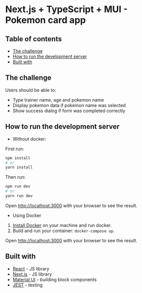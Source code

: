 # Next.js + TypeScript + MUI - Pokemon card app

## Table of contents

- [The challenge](#the-challenge)
- [How to run the development server](#how-to-run-the-development-server)
- [Built with](#built-with)

## The challenge

Users should be able to:

- Type trainer name, age and pokemon name
- Display pokemon data if pokemon name was selected
- Show success dialog if form was completed correctly

## How to run the development server

- Without docker:

First run:

```bash
npm install
# or
yarn install
```

Then run:

```bash
npm run dev
# or
yarn run dev
```

Open [http://localhost:3000](http://localhost:3000) with your browser to see the
result.

- Using Docker

1. [Install Docker](https://docs.docker.com/get-docker/) on your machine and run
   docker.
2. Build and run your container: `docker-compose up`.

Open [http://localhost:3000](http://localhost:3000) with your browser to see the
result.

## Built with

- [React](https://reactjs.org/) - JS library
- [Next.js](https://nextjs.org/) - JS library
- [Material UI](https://mui.com/material-ui/) - building block components
- [JEST](https://jestjs.io/) - testing
